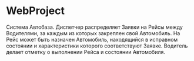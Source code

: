 # WebProject
Система Автобаза. Диспетчер распределяет Заявки на Рейсы между Водителями, за
каждым из которых закреплен свой Автомобиль. На Рейс может быть назначен
Автомобиль, находящийся в исправном состоянии и характеристики которого
соответствуют Заявке. Водитель делает отметку о выполнении Рейса и состоянии
Автомобиля.
